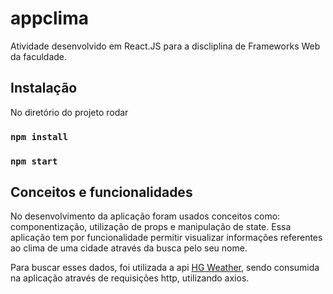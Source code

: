 # appclima

Atividade desenvolvido em React.JS para a discliplina de Frameworks Web da faculdade.

## Instalação

No diretório do projeto rodar

### `npm install`
### `npm start`

## Conceitos e funcionalidades

No desenvolvimento da aplicação foram usados conceitos como: componentização, utilização de props e manipulação de state. Essa aplicação tem por funcionalidade permitir visualizar informações referentes ao clima de uma cidade através da busca pelo seu nome.

Para buscar esses dados, foi utilizada a api [HG Weather](https://hgbrasil.com/status/weather), sendo consumida na aplicação através de requisições  http, utilizando axios.
